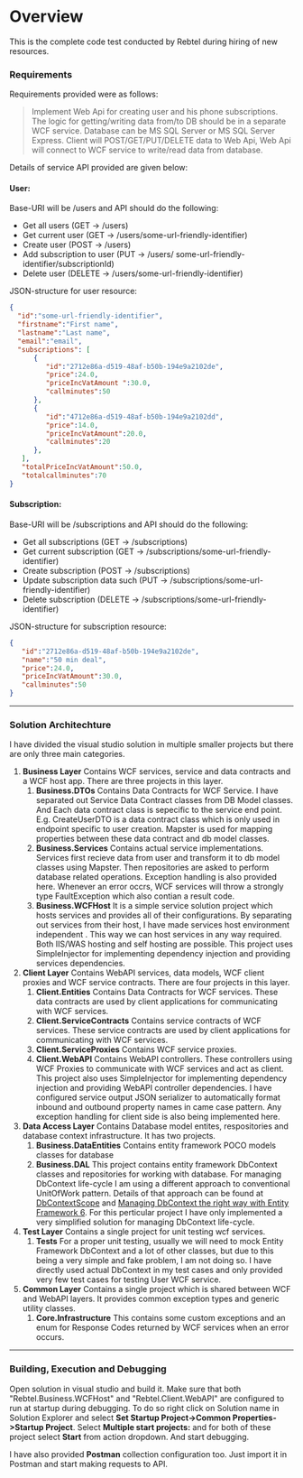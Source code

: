 # Overview
This is the complete code test conducted by Rebtel during hiring of new resources. 

### Requirements
 Requirements provided were as follows:
> Implement Web Api for creating user and his phone subscriptions. The logic for getting/writing data from/to DB should be in a separate WCF service. Database can be MS SQL Server or MS SQL Server Express. Client will POST/GET/PUT/DELETE data to Web Api, Web Api will connect to WCF service to write/read data from database.

Details of service API provided are given below:
#### User: 
Base-URI will be /users and API should do the following:
* Get all users (GET -> /users)
* Get current user (GET -> /users/some-url-friendly-identifier)
* Create user (POST -> /users)
* Add subscription to user (PUT -> /users/ some-url-friendly-identifier/subscriptionId)
* Delete user (DELETE -> /users/some-url-friendly-identifier)

JSON-structure for user resource:
```json
{
  "id":"some-url-friendly-identifier",
  "firstname":"First name",
  "lastname":"Last name",
  "email":"email",
  "subscriptions": [
      {
         "id":"2712e86a-d519-48af-b50b-194e9a2102de",
         "price":24.0,
         "priceIncVatAmount ":30.0,
         "callminutes":50
      },
      {
         "id":"4712e86a-d519-48af-b50b-194e9a2102dd",
         "price":14.0,
         "priceIncVatAmount":20.0,
         "callminutes":20
      },
   ],
   "totalPriceIncVatAmount":50.0,
   "totalcallminutes":70 
}
```

#### Subscription:
Base-URI will be /subscriptions and API should do the following:
* Get all subscriptions (GET -> /subscriptions)
* Get current subscription (GET -> /subscriptions/some-url-friendly-identifier)
* Create subscription (POST -> /subscriptions)
* Update subscription data such  (PUT -> /subscriptions/some-url-friendly-identifier)
* Delete subscription (DELETE -> /subscriptions/some-url-friendly-identifier)

JSON-structure for subscription resource:
```json
{
   "id":"2712e86a-d519-48af-b50b-194e9a2102de",
   "name":"50 min deal",
   "price":24.0,
   "priceIncVatAmount":30.0,
   "callminutes":50
}
```

------------

### Solution Architechture
I have divided the visual studio solution in multiple smaller projects but there are only three main categories.
1. **Business Layer**
Contains WCF services, service and data contracts and a WCF host app. There are three projects in this layer. 
	1. **Business.DTOs**
	Contains Data Contracts for WCF Service. I have separated out Service Data Contract classes from DB Model classes. And Each data contract class is sepecific to the service end point. E.g. CreateUserDTO is a data contract class which is only used in endpoint specific to user creation. 
	Mapster is used for mapping properties between these data contract and db model classes.
	2. **Business.Services**
	Contains actual service implementations. Services first recieve data from user and transform it to db model classes using Mapster. Then repositories are asked to perform database related operations. Exception handling is also provided here. Whenever an error occrs, WCF services will throw a strongly type FaultException which also contian a result code. 
	3. **Business.WCFHost**
	It is a simple service solution project which hosts services and provides all of their configurations. By separating out services from their host, I have made services host environment independent . This way we can host services in any way required. Both IIS/WAS hosting and self hosting are possible.
	This project uses SimpleInjector for implementing dependency injection and providing services dependencies.
2. **Client Layer**
Contains WebAPI services, data models, WCF client proxies and WCF service contracts. There are four projects in this layer.
	1. **Client.Entities**
	Contains Data Contracts for WCF services. These data contracts are used by client applications for communicating with WCF services.
	2. **Client.ServiceContracts**
	Contains service contracts of WCF services. These service contracts are used by client applications for communicating with WCF services.
	3. **Client.ServiceProxies**
	Contains WCF service proxies.
	4. **Client.WebAPI**
	Contains WebAPI controllers. These controllers using WCF Proxies to communicate with WCF services and act as client. This project also uses SimpleInjector for implementing dependency injection and providing WebAPI controller dependencies. I have configured service output JSON serializer to automatically format inbound and outbound property names in came case pattern. Any exception handling for client side is also being implemented here.
3. **Data Access Layer**
Contains Database model entites, respositories and database context infrastructure. It has two projects.
	1. **Business.DataEntities**
	Contains entity framework POCO models classes for database
	2. **Business.DAL**
	This project contains entity framework DbContext classes and repositories for working with database. For managing DbContext life-cycle I am using a different approach to conventional UnitOfWork pattern. Details of that approach can be found at [DbContextScope](https://github.com/mehdime/DbContextScope "DbContextScope") and [Managing DbContext the right way with Entity Framework 6](http://mehdi.me/ambient-dbcontext-in-ef6/ "Managing DbContext the right way with Entity Framework 6"). For this perticular project I have only implemented a very simplified solution for managing DbContext life-cycle.
4. **Test Layer**
Contains a single project for unit testing wcf services.
	1. **Tests**
	For a proper unit testing, usually we will need to mock Entity Framework DbContext and a lot of other classes, but due to this being a very simple and fake problem, I am not doing so. I have directly used actual DbContext in my test cases and only provided very few test cases for testing User WCF service.
5. **Common Layer**
Contains a single project which is shared between WCF and WebAPI layers. It provides common exception types and generic utility classes.
	1. **Core.Infrastructure**
	This contains some custom exceptions and an enum for Response Codes returned by WCF services when an error occurs.

------------

### Building, Execution and Debugging
Open solution in visual studio and build it. Make sure that both "Rebtel.Business.WCFHost" and "Rebtel.Client.WebAPI" are configured to run at startup during debugging. To do so right click on Solution name in Solution Explorer and select **Set Startup Project->Common Properties->Startup Project**.  Select **Multiple start projects:** and for both of these project select **Start** from action dropdown. And start debugging.

I have also provided **Postman** collection configuration too. Just import it in Postman and start making requests to API.
